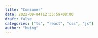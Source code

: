 ```yaml
---
title: "Consumer"
date: 2022-09-04T12:35:59+08:00
draft: false
categories: ["ts", "react", "css", "js"]
author: "huing"
---
```

